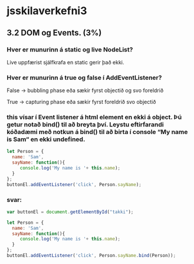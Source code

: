 # jsskilaverkefni3

## 3.2 DOM og Events. (3%)


### Hver er munurinn á static og live NodeList?

Live uppfærist sjálfkrafa en static gerir það ekki.

### Hver er munurinn á true og false í AddEventListener?

False -> bubbling phase eða sækir fyrst objectið og svo foreldrið

True -> capturing phase eða sækir fyrst foreldrið svo objectið


### this vísar í Event listener á html element en ekki á object. Þú getur notað bind() til að breyta því. Leystu eftirfarandi kóðadæmi með notkun á bind() til að birta í console “My name is Sam“ en ekki undefined.

```javascript
let Person = {  
  name: 'Sam',  
  sayName: function(){    
     console.log('My name is '+ this.name); 
  }
};
buttonEl.addEventListener('click', Person.sayName);
```

### svar:

```javascript
var buttonEl = document.getElementById("takki");

let Person = {  
  name: 'Sam',
  sayName: function(){   
     console.log('My name is '+ this.name);  
  }
};
buttonEl.addEventListener('click', Person.sayName.bind(Person));
```

